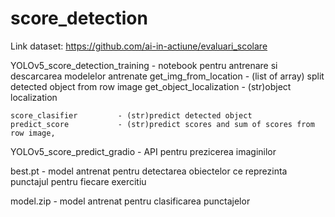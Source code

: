 # score_detection

Link dataset: https://github.com/ai-in-actiune/evaluari_scolare


YOLOv5_score_detection_training - notebook pentru antrenare si descarcarea modelelor antrenate
    get_img_from_location   - (list of array) split detected object from row image
    get_object_localization - (str)object localization
    
    score_clasifier         - (str)predict detected object
    predict_score           - (str)predict scores and sum of scores from row image, 
    
    

YOLOv5_score_predict_gradio - API pentru prezicerea imaginilor

best.pt - model antrenat pentru detectarea obiectelor ce reprezinta punctajul pentru fiecare exercitiu

model.zip - model antrenat pentru clasificarea punctajelor 
